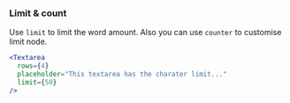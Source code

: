 <demo>

### Limit & count

Use `limit` to limit the word amount. Also you can use `counter` to customise limit node.

```jsx live
<Textarea
  rows={4}
  placeholder="This textarea has the charater limit..."
  limit={50}
/>
```

</demo>
